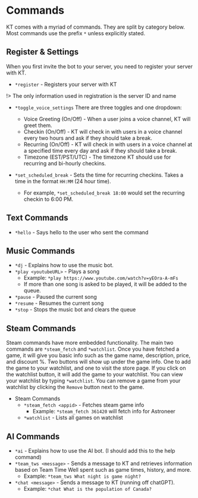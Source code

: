 # Commands
KT comes with a myriad of commands. They are split by category below. Most commands use the prefix `*` unless explicitly stated.

## Register & Settings
When you first invite the bot to your server, you need to register your server with KT. 

- `*register` - Registers your server with KT 

!> The only information used in registration is the server ID and name


- `*toggle_voice_settings`
There are three toggles and one dropdown:
  - Voice Greeting (On/Off) - When a user joins a voice channel, KT will greet them.
  - Checkin (On/Off) - KT will check in with users in a voice channel every two hours and ask if they should take a break.
  - Recurring (On/Off) - KT will check in with users in a voice channel at a specified time every day and ask if they should take a break.
  - Timezone (EST/PST/UTC) - The timezone KT should use for recurring and bi-hourly checkins.

- `*set_scheduled_break` - Sets the time for recurring checkins. Takes a time in the format `HH:MM` (24 hour time). 
  - For example, `*set_scheduled_break 18:00` would set the recurring checkin to 6:00 PM.


## Text Commands
- `*hello` - Says hello to the user who sent the command

## Music Commands
- `*dj` - Explains how to use the music bot.
- `*play <youtubeURL>` - Plays a song
  - Example: `*play https://www.youtube.com/watch?v=yEOra-A-mFs`
  - If more than one song is asked to be played, it will be added to the queue.
- `*pause` - Paused the current song
- `*resume` - Resumes the current song
- `*stop` - Stops the music bot and clears the queue

## Steam Commands
Steam commands have more embedded functionality. The main two commands are `*steam_fetch` and `*watchlist`.
Once you have fetched a game, it will give you basic info such as the game name, description, price, and discount %. Two buttons will show up under the game info. One to add the game to your watchlist, and one to visit the store page. If you click on the watchlist button, it will add the game to your watchlist. You can view your watchlist by typing `*watchlist`. You can remove a game from your watchlist by clicking the `Remove` button next to the game.

- Steam Commands
  - `*steam_fetch <appid>` - Fetches steam game info
    - Example: `*steam_fetch 361420` will fetch info for Astroneer
  - `*watchlist` - Lists all games on watchlist

## AI Commands
- `*ai` - Explains how to use the AI bot. (I should add this to the help command)
- `*team_tws <message>` - Sends a message to KT and retrieves information based on Team Time Well spent such as game times, history, and more.
  - Example: `*team_tws What night is game night?`
- `*chat <message>` - Sends a message to KT (running off chatGPT).
  - Example: `*chat What is the population of Canada?`